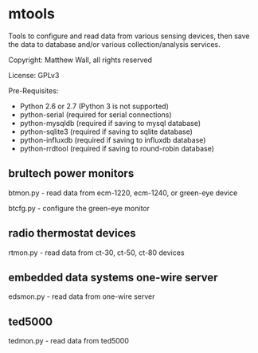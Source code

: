 <h1>mtools</h1>

Tools to configure and read data from various sensing devices, then
save the data to database and/or various collection/analysis services.

Copyright: Matthew Wall, all rights reserved

License: GPLv3

Pre-Requisites:
- Python 2.6 or 2.7 (Python 3 is not supported)
- python-serial (required for serial connections)
- python-mysqldb (required if saving to mysql database)
- python-sqlite3 (required if saving to sqlite database)
- python-influxdb (required if saving to influxdb database)
- python-rrdtool (required if saving to round-robin database)



<h2>brultech power monitors</h2>

btmon.py - read data from ecm-1220, ecm-1240, or green-eye device

btcfg.py - configure the green-eye monitor


<h2>radio thermostat devices</h2>

rtmon.py - read data from ct-30, ct-50, ct-80 devices


<h2>embedded data systems one-wire server</h2>

edsmon.py - read data from one-wire server


<h2>ted5000</h2>

tedmon.py - read data from ted5000
